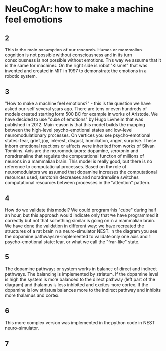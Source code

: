 # NeuCogAr: how to make a machine feel emotions

## 2

This is the main assumption of our research.
Human or mammalian cognition is not possible without consciousness and in its turn consciousness is not possible without emotions. This way we assume that it is the same for machines. 
On the right side is robot "Kismet" that was invented and created in MIT in 1997
to demonstrate the emotions in a robotic system.

## 3

"How to make a machine feel emotions?" - this is the question we have asked our-self several years ago. There are tens or even hundreds of models created starting form 500 BC for example in works of Aristotle. We have decided to use "cube of emotions" by Hugo Lövheim that was published in 2012. Main reason is that this model builds the mapping between the high-level psycho-emotional states and low-level neuromodulationary processes. On vertices you see psycho-emotional states: fear, grief, joy, interest, disgust, humiliation, anger, surprise. These inborn emotional reactions or affects were inherited from works of Silvan Tomkins. Axis are the neuromodulators: dopamine, serotonin and noradrenaline that regulate the computational function of millions of neurons in a mammalian brain. This model is really good, but there is no reference to computational processes. Based on the role of neuromodulators we assumed that dopamine increases the computational resources used, serotonin decreases and noradrenaline switches computational resources between processes in the "attention" pattern.

## 4

How do we validate this model? We could program this "cube" during half an hour, but this approach would indicate only that we have programmed it correctly but not that something similar is going on in a mammalian brain. We have done the validation in different way: we have recreated the structures of a rat brain in a  neuro-simulator NEST. In the diagram you see the dopamine pathways re-implemented to validate only one axis and 1 psycho-emotional state: fear, or what we call the "fear-like" state.

## 5

The dopamine pathways or system works in balance of direct and indirect pathways. The balancing is implemented by striatum. If the dopamine level is high the system is more balanced to the direct pathway (left part of the diagram) and thalamus is less inhibited and excites more cortex. If the dopamine is low striatum balances more to the indirect pathway and inhibits more thalamus and cortex.

## 6

This more complex version was implemented in the python code in NEST neuro-simulator.

## 7

